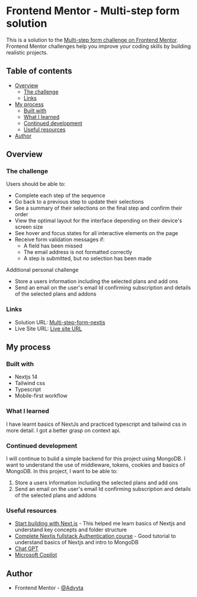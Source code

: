 # Frontend Mentor - Multi-step form solution

This is a solution to the [Multi-step form challenge on Frontend Mentor](https://www.frontendmentor.io/challenges/multistep-form-YVAnSdqQBJ). Frontend Mentor challenges help you improve your coding skills by building realistic projects. 

## Table of contents

- [Overview](#overview)
  - [The challenge](#the-challenge)
  - [Links](#links)
- [My process](#my-process)
  - [Built with](#built-with)
  - [What I learned](#what-i-learned)
  - [Continued development](#continued-development)
  - [Useful resources](#useful-resources)
- [Author](#author)

## Overview

### The challenge

Users should be able to:

- Complete each step of the sequence
- Go back to a previous step to update their selections
- See a summary of their selections on the final step and confirm their order
- View the optimal layout for the interface depending on their device's screen size
- See hover and focus states for all interactive elements on the page
- Receive form validation messages if:
  - A field has been missed
  - The email address is not formatted correctly
  - A step is submitted, but no selection has been made

Additional personal challenge
- Store a users information including the selected plans and add ons
- Send an email on the user's email Id confirming subscription and details of the selected plans and addons

### Links

- Solution URL: [Multi-step-form-nextjs](https://github.com/Advyta/Subscription-Form)
- Live Site URL: [Live site URL](https://multi-step-form-nextjs-fr6n34mxh-advytas-projects.vercel.app/personal-info)

## My process

### Built with

- Nextjs 14
- Tailwind css
- Typescript
- Mobile-first workflow

### What I learned

I have learnt basics of NextJs and practiced typescript and tailwind css in more detail. 
I got a better grasp on context api.

### Continued development

I will continue to bulid a simple backend for this project using MongoDB. I want to understand the use of middleware, tokens, cookies and basics of MongoDB. In this project, I want to be able to:
1. Store a users information including the selected plans and add ons
2. Send an email on the user's email Id confirming subscription and details of the selected plans and addons

### Useful resources

- [Start building with Next.js](https://nextjs.org/learn?utm_source=next-site&utm_medium=homepage-cta&utm_campaign=home) - This helped me learn basics of Nextjs and understand key concepts and folder structure
- [Complete Nextjs fullstack Authentication course](https://youtu.be/eaQc7vbV4po?si=TwOwy7ZXwf_mGXcJ) - Good tutorial to understand basics of Nextjs and intro to MongoDB
- [Chat GPT](https://chatgpt.com/)
- [Microsoft Copilot](https://www.bing.com/chat?q=Bing%20AI&qs=ds&form=NTPCHB)

## Author

- Frontend Mentor - [@Advyta](https://www.frontendmentor.io/profile/Advyta)
